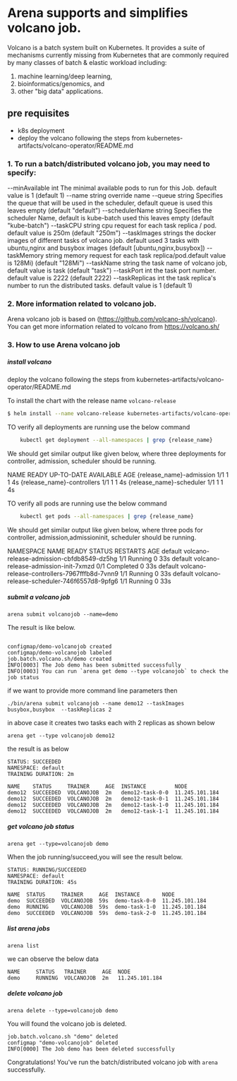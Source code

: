 
# Arena supports and simplifies volcano job.

Volcano is a batch system built on Kubernetes. It provides a suite of mechanisms currently missing from
Kubernetes that are commonly required by many classes of batch & elastic workload including:

1. machine learning/deep learning,
2. bioinformatics/genomics, and
3. other "big data" applications.

## pre requisites

- k8s deployment
- deploy the volcano following the steps from kubernetes-artifacts/volcano-operator/README.md

### 1. To run a batch/distributed volcano job, you may need to specify:
--minAvailable int       The minimal available pods to run for this Job. default value is 1 (default 1)
--name string            override name
--queue string           Specifies the queue that will be used in the scheduler, default queue is used this leaves empty (default "default")
--schedulerName string   Specifies the scheduler Name, default  is kube-batch used this leaves empty (default "kube-batch")
--taskCPU string         cpu request for each task replica / pod. default value is 250m (default "250m")
--taskImages strings     the docker images of different tasks of volcano job. default used 3 tasks with ubuntu,nginx and busybox images (default [ubuntu,nginx,busybox])
--taskMemory string      memory request for each task replica/pod.default value is 128Mi) (default "128Mi")
--taskName string        the task name of volcano job, default value is task (default "task")
--taskPort int           the task port number. default value is 2222 (default 2222)
--taskReplicas int       the task replica's number to run the distributed tasks. default value is 1 (default 1)

### 2. More information related to volcano job.

Arena volcano job is based on (https://github.com/volcano-sh/volcano).
You can get more information related to volcano from https://volcano.sh/

### 3. How to use Arena volcano job

##### install volcano
 
deploy the volcano following the steps from kubernetes-artifacts/volcano-operator/README.md 

To install the chart with the release name `volcano-release`

```bash
$ helm install --name volcano-release kubernetes-artifacts/volcano-operator
```

TO verify all deployments are running use the below command

```bash
    kubectl get deployment --all-namespaces | grep {release_name}
```
We should get similar output like given below, where three deployments for controller, admission, scheduler should be running.


NAME                       READY  UP-TO-DATE  AVAILABLE  AGE
{release_name}-admission    1/1    1           1          4s
{release_name}-controllers  1/1    1           1          4s
{release_name}-scheduler    1/1    1           1          4s

TO verify all pods are running use the below command

```bash
    kubectl get pods --all-namespaces | grep {release_name}
```

We should get similar output like given below, where three pods for controller, admission,admissioninit, scheduler should be running.

NAMESPACE     NAME                                          READY    STATUS             RESTARTS   AGE
default       volcano-release-admission-cbfdb8549-dz5hg      1/1     Running            0          33s
default       volcano-release-admission-init-7xmzd           0/1     Completed          0          33s
default       volcano-release-controllers-7967fffb8d-7vnn9   1/1     Running            0          33s
default       volcano-release-scheduler-746f6557d8-9pfg6     1/1     Running            0          33s


##### submit a volcano job

```$xslt
arena submit volcanojob --name=demo
```

The result is like below.
```$xslt

configmap/demo-volcanojob created
configmap/demo-volcanojob labeled
job.batch.volcano.sh/demo created
INFO[0003] The Job demo has been submitted successfully
INFO[0003] You can run `arena get demo --type volcanojob` to check the job status

```

if we want to provide more command line parameters then
```$xslt
./bin/arena submit volcanojob --name demo12 --taskImages busybox,busybox  --taskReplicas 2
```

in above case it creates two tasks each with 2 replicas  as shown below
```$xslt
arena get --type volcanojob demo12
```
the result is as below
```$xslt
STATUS: SUCCEEDED
NAMESPACE: default
TRAINING DURATION: 2m

NAME    STATUS     TRAINER     AGE  INSTANCE         NODE
demo12  SUCCEEDED  VOLCANOJOB  2m   demo12-task-0-0  11.245.101.184
demo12  SUCCEEDED  VOLCANOJOB  2m   demo12-task-0-1  11.245.101.184
demo12  SUCCEEDED  VOLCANOJOB  2m   demo12-task-1-0  11.245.101.184
demo12  SUCCEEDED  VOLCANOJOB  2m   demo12-task-1-1  11.245.101.184
```
##### get volcano job status

```$xslt
arena get --type=volcanojob demo
```
When the job running/succeed,you will see the result below.
```$xslt
STATUS: RUNNING/SUCCEEDED
NAMESPACE: default
TRAINING DURATION: 45s

NAME  STATUS     TRAINER     AGE  INSTANCE       NODE
demo  SUCCEEDED  VOLCANOJOB  59s  demo-task-0-0  11.245.101.184
demo  RUNNING    VOLCANOJOB  59s  demo-task-1-0  11.245.101.184
demo  SUCCEEDED  VOLCANOJOB  59s  demo-task-2-0  11.245.101.184

```
##### list arena jobs

```$xslt
arena list
```
we can observe the below data
```$xslt
NAME     STATUS   TRAINER     AGE  NODE
demo     RUNNING  VOLCANOJOB  2m   11.245.101.184
```

##### delete volcano job

```$xslt
arena delete --type=volcanojob demo
```
You will found the volcano job is deleted.
```$xslt
job.batch.volcano.sh "demo" deleted
configmap "demo-volcanojob" deleted
INFO[0000] The Job demo has been deleted successfully
```

Congratulations! You've run the batch/distributed volcano job with `arena` successfully.